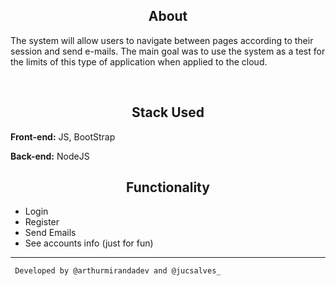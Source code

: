 <h2 align="center">About</h2>

<p>The system will allow users to navigate between pages according to their session and send e-mails. The main goal was to use the system as a test for the limits of this type of application when applied to the cloud.</p>
<br>

<h2 align="center">Stack Used</h2>

**Front-end:** JS, BootStrap

**Back-end:** NodeJS

<h2 align="center">Functionality</h2>

* Login
* Register
* Send Emails
* See accounts info (just for fun)

---
     Developed by @arthurmirandadev and @jucsalves_
